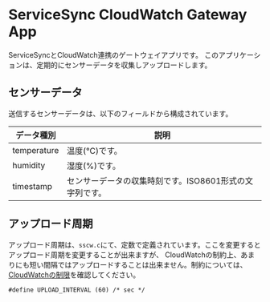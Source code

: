 ServiceSync CloudWatch Gateway App
========

ServiceSyncとCloudWatch連携のゲートウェイアプリです。
このアプリケーションは、定期的にセンサーデータを収集しアップロードします。

## センサーデータ

送信するセンサーデータは、以下のフィールドから構成されています。

 | データ種別  | 説明  |
 |-------------|-----------------|
 | temperature  | 温度(℃)です。  |
 | humidity  | 湿度(%)です。  |
 | timestamp  | センサーデータの収集時刻です。ISO8601形式の文字列です。 |

## アップロード周期

アップロード周期は、`sscw.c`にて、定数で定義されています。ここを変更するとアップロード周期を変更することが出来ますが、
CloudWatchの制約上、あまりにも短い間隔ではアップロードすることは出来ません。制約については、[CloudWatchの制限](http://docs.aws.amazon.com/ja_jp/AmazonCloudWatch/latest/DeveloperGuide/cloudwatch_limits.html)を確認してください。

```
#define UPLOAD_INTERVAL (60) /* sec */
```
